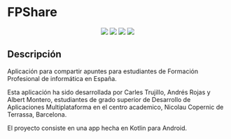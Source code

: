 # FPShare
<p align="center">
  <img src="https://github.com/user-attachments/assets/3765750c-de73-4780-8e9f-8111ce599b57"/>
  <img src="https://github.com/user-attachments/assets/f1206a8d-ff29-41c0-9de7-c53f495477e3"/>
  <img src="https://github.com/user-attachments/assets/30e66e76-2377-4bbd-a270-147848db51f5"/>
  <img src="https://github.com/user-attachments/assets/c5b35479-22b0-4727-9f95-6be013d1ca7a"/>
</p>


## Descripción

Aplicación para compartir apuntes para estudiantes de Formación Profesional de informática en España.

Esta aplicación ha sido desarrollada por Carles Trujillo, Andrés Rojas y Albert Montero, estudiantes de grado superior de Desarrollo de Aplicaciones Multiplataforma en el centro academico, Nicolau Copernic de Terrassa, Barcelona.

El proyecto consiste en una app hecha en Kotlin para Android.
